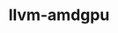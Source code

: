---
title: "llvm-amdgpu"
layout: cache
categories: [package, develop-2024-02-25]
meta: {"versions": ["5.4.3", "6.0.2"], "compilers": ["gcc@=11.1.0", "gcc@=11.4.0"], "oss": ["ubuntu20.04", "ubuntu22.04"], "platforms": ["linux"], "targets": ["x86_64_v3"], "stacks": ["data-vis-sdk", "e4s", "ml-linux-x86_64-rocm", "root"], "num_specs": 4, "num_specs_by_stack": {"data-vis-sdk": 1, "root": 4, "e4s": 2, "ml-linux-x86_64-rocm": 1}}
spec_details: [{"hash": "65bd5ixodnqlf355gsngu5kn6tz7tzsl", "compiler": "gcc@=11.1.0", "versions": ["6.0.2"], "os": "ubuntu20.04", "platform": "linux", "target": "x86_64_v3", "variants": ["build_system=cmake", "build_type=Release", "generator=ninja", "~ipo", "~link_llvm_dylib", "~llvm_dylib", "~openmp", "patches=53f9500", "+rocm-device-libs"], "stacks": ["data-vis-sdk", "root"], "size": "-", "tarball": "https://binaries.spack.io/releases/develop-2024-02-25/build_cache/linux-ubuntu20.04-x86_64_v3/gcc-11.1.0/llvm-amdgpu-6.0.2/linux-ubuntu20.04-x86_64_v3-gcc-11.1.0-llvm-amdgpu-6.0.2-65bd5ixodnqlf355gsngu5kn6tz7tzsl.spack"}, {"hash": "ij7fdbgvokhmr3ojzkx2d7h4do4aem6p", "compiler": "gcc@=11.4.0", "versions": ["6.0.2"], "os": "ubuntu20.04", "platform": "linux", "target": "x86_64_v3", "variants": ["build_system=cmake", "build_type=Release", "generator=ninja", "~ipo", "~link_llvm_dylib", "~llvm_dylib", "~openmp", "patches=53f9500", "+rocm-device-libs"], "stacks": ["e4s", "root"], "size": "-", "tarball": "https://binaries.spack.io/releases/develop-2024-02-25/build_cache/linux-ubuntu20.04-x86_64_v3/gcc-11.4.0/llvm-amdgpu-6.0.2/linux-ubuntu20.04-x86_64_v3-gcc-11.4.0-llvm-amdgpu-6.0.2-ij7fdbgvokhmr3ojzkx2d7h4do4aem6p.spack"}, {"hash": "cdotxskni5j3zrjcvxme4ik2zsnzyuwu", "compiler": "gcc@=11.4.0", "versions": ["5.4.3"], "os": "ubuntu20.04", "platform": "linux", "target": "x86_64_v3", "variants": ["build_system=cmake", "build_type=Release", "generator=ninja", "~ipo", "~link_llvm_dylib", "~llvm_dylib", "~openmp", "patches=a08bbe1", "+rocm-device-libs"], "stacks": ["e4s", "root"], "size": "-", "tarball": "https://binaries.spack.io/releases/develop-2024-02-25/build_cache/linux-ubuntu20.04-x86_64_v3/gcc-11.4.0/llvm-amdgpu-5.4.3/linux-ubuntu20.04-x86_64_v3-gcc-11.4.0-llvm-amdgpu-5.4.3-cdotxskni5j3zrjcvxme4ik2zsnzyuwu.spack"}, {"hash": "hb3hrxxikeqrsjomd7qqu4qihbvtnaum", "compiler": "gcc@=11.4.0", "versions": ["6.0.2"], "os": "ubuntu22.04", "platform": "linux", "target": "x86_64_v3", "variants": ["build_system=cmake", "build_type=Release", "generator=ninja", "~ipo", "~link_llvm_dylib", "~llvm_dylib", "~openmp", "patches=53f9500", "+rocm-device-libs"], "stacks": ["root", "ml-linux-x86_64-rocm"], "size": "-", "tarball": "https://binaries.spack.io/releases/develop-2024-02-25/build_cache/linux-ubuntu22.04-x86_64_v3/gcc-11.4.0/llvm-amdgpu-6.0.2/linux-ubuntu22.04-x86_64_v3-gcc-11.4.0-llvm-amdgpu-6.0.2-hb3hrxxikeqrsjomd7qqu4qihbvtnaum.spack"}]
---